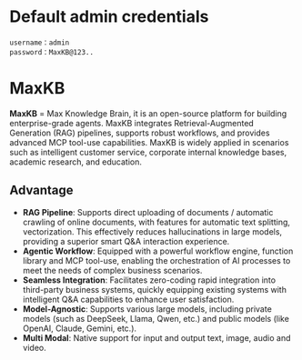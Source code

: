 # Default admin credentials

```
username：admin
password：MaxKB@123..
```

# MaxKB

**MaxKB** = Max Knowledge Brain, it is an open-source platform for building enterprise-grade agents. MaxKB integrates Retrieval-Augmented Generation (RAG) pipelines, supports robust workflows, and provides advanced MCP tool-use capabilities. MaxKB is widely applied in scenarios such as intelligent customer service, corporate internal knowledge bases, academic research, and education.

## Advantage

- **RAG Pipeline**: Supports direct uploading of documents / automatic crawling of online documents, with features for automatic text splitting, vectorization. This effectively reduces hallucinations in large models, providing a superior smart Q&A interaction experience.
- **Agentic Workflow**: Equipped with a powerful workflow engine, function library and MCP tool-use, enabling the orchestration of AI processes to meet the needs of complex business scenarios.
- **Seamless Integration**: Facilitates zero-coding rapid integration into third-party business systems, quickly equipping existing systems with intelligent Q&A capabilities to enhance user satisfaction.
- **Model-Agnostic**: Supports various large models, including private models (such as DeepSeek, Llama, Qwen, etc.) and public models (like OpenAI, Claude, Gemini, etc.).
- **Multi Modal**: Native support for input and output text, image, audio and video.
